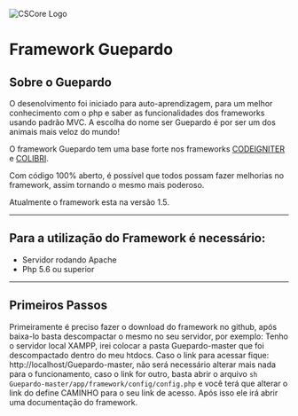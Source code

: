 ![CSCore Logo](https://images3.alphacoders.com/276/276219.jpg)

# Framework Guepardo #

## Sobre o Guepardo

O desenolvimento foi iniciado para auto-aprendizagem, para um melhor conhecimento com o php e saber as funcionalidades dos frameworks usando padrão MVC.
A escolha do nome ser Guepardo é por ser um dos animais mais veloz do mundo!

O framework Guepardo tem uma base forte nos frameworks [CODEIGNITER] e [COLIBRI].

Com código 100% aberto, é possível que todos possam fazer melhorias no framework, assim tornando o mesmo mais poderoso.

Atualmente o framework esta na versão 1.5.

---

## Para a utilização do Framework é necessário:

- Servidor rodando Apache
- Php 5.6 ou superior
---
## Primeiros Passos

Primeiramente é preciso fazer o download do framework no github, após baixa-lo basta descompactar o mesmo no seu servidor, por exemplo:
Tenho o servidor local XAMPP, irei colocar a pasta Guepardo-master que foi descompactado dentro do meu htdocs.
Caso o link para acessar fique: http://localhost/Guepardo-master, não será necessário alterar mais nada para o funcionamento, caso o link for outro, basta abrir o arquivo ```sh Guepardo-master/app/framework/config/config.php``` e você terá que alterar o link do define CAMINHO para o seu link de acesso.
Após isso ele irá abrir uma documentação do framework.

[CODEIGNITER]: <https://codeigniter.com/>
[COLIBRI]: <http://grupoorgany.com.br/>

